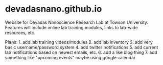 # devadasnano.github.io

Website for Devadas Nanoscience Research Lab at Towson University. Features will include online lab training modules, links to lab-wide resources, etc

Plans:
	1. add lab training videos/modules
	2. add lab inventory
	3. add very basic username/password system
	4. add twitter notifications
	5. add current lab notifications based on newest emails, etc.
	6. add a like blog thing
	7. add something like "upcoming events" maybe using google calendar
